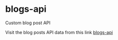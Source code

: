 # blogs-api
Custom blog post API


Visit the blog posts API data from this link
[blogs-api](https://blogs-api.herokuapp.com/)